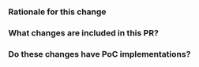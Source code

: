 <!--
Thanks for opening a pull request!

If you're new to Parquet-Format, information on how to contribute can be found here: https://parquet.apache.org/docs/contribution-guidelines/contributing

Please open a GitHub issue for this pull request: https://github.com/apache/parquet-format/issues/new/choose
and format pull request title as below:

    GH-${GITHUB_ISSUE_ID}: ${SUMMARY}

or simply use the title below if it is a minor issue:

    MINOR: ${SUMMARY}

-->

### Rationale for this change


### What changes are included in this PR?


### Do these changes have PoC implementations?


<!-- Please uncomment the line below and replace ${GITHUB_ISSUE_ID} with the actual Github issue id. -->
<!-- Closes #${GITHUB_ISSUE_ID} -->
